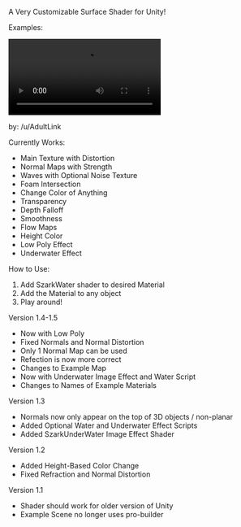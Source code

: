 A Very Customizable Surface Shader for Unity!

Examples:

![alt text](https://i.imgur.com/bUg6u4N.mp4)

by: /u/AdultLink

Currently Works:
- Main Texture with Distortion
- Normal Maps with Strength
- Waves with Optional Noise Texture
- Foam Intersection
- Change Color of Anything
- Transparency
- Depth Falloff
- Smoothness
- Flow Maps
- Height Color
- Low Poly Effect
- Underwater Effect

How to Use:
1. Add SzarkWater shader to desired Material
2. Add the Material to any object
3. Play around!

Version 1.4-1.5
- Now with Low Poly
- Fixed Normals and Normal Distortion
- Only 1 Normal Map can be used
- Refection is now more correct
- Changes to Example Map
- Now with Underwater Image Effect and
Water Script
- Changes to Names of Example Materials

Version 1.3
- Normals now only appear on the top of 3D objects / non-planar
- Added Optional Water and Underwater Effect Scripts
- Added SzarkUnderWater Image Effect Shader

Version 1.2
- Added Height-Based Color Change
- Fixed Refraction and Normal Distortion

Version 1.1
- Shader should work for older version of Unity
- Example Scene no longer uses pro-builder
